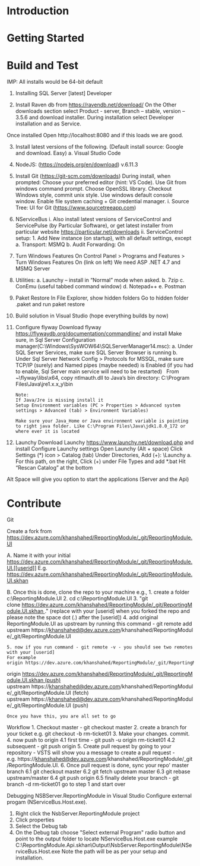 # Introduction 


# Getting Started
# Build and Test

IMP: All installs would be 64-bit default

1. Installing SQL Server [latest] Developer

2. Install Raven db from https://ravendb.net/download/  On the Other downloads section select Product - server, Branch – stable, version – 3.5.6 and download installer. During installation select Developer installation and as Service.

Once installed Open http://localhost:8080 and if this loads we are good.

3. Install latest versions of the following. (Default install source: Google and download. Easy)
	a. Visual Studio Code
4. NodeJS: (https://nodejs.org/en/download) v.6.11.3
5. Install Git (https://git-scm.com/downloads)
During install, when prompted: Choose your preferred editor (hint: VS Code). Use Git from windows command prompt. Choose OpenSSL library. Checkout Windows style, commit unix style. Use windows default console window. Enable file system caching + Git credential manager.
	i. Source Tree: UI for Git (https://www.sourcetreeapp.com)
6. NServiceBus
	i. Also install latest versions of ServiceControl and ServicePulse (by Particular Software), or get latest installer from particular website https://particular.net/downloads
	ii. ServiceControl setup:
		1. Add New instance (on startup), with all default settings, except 
			a. Transport: MSMQ
			b. Audit Forwarding: On
7. Turn Windows Features On
Control Panel > Programs and Features > Turn Windows Features On (link on left)
We need ASP .NET 4.7 and MSMQ Server

8. Utilities:
	a. Launchy – install in “Normal” mode when asked.
	b. 7zip
	c. ConEmu (useful tabbed command window)
	d. Notepad++
	e. Postman

9. Paket Restore
In File Explorer, show hidden folders
Go to hidden folder .paket and run paket restore
10. Build solution in Visual Studio (hope everything builds by now)

11. Configure flyway
Download flyway https://flywaydb.org/documentation/commandline/
 and install
Make sure, in Sql Server Configuration manager(C:\Windows\SysWOW64\SQLServerManager14.msc):
	a. Under SQL Server Services, make sure SQL Server Browser is running
	b. Under Sql Server Network Config > Protocols for MSSQL, make sure TCP/IP (surely) and Named pipes (maybe needed) is Enabled 
			(if you had to enable, Sql Server main service will need to be restarted)
			 
From ~\flyway\libs\x64, copy ntlmauth.dll to Java’s bin directory: 
		C:\Program Files\Java\jre1.x.x_y\bin
		
		Note:
		If Java/Jre is missing install it 
		Setup Environment variables (PC > Properties > Advanced system settings > Advanced (tab) > Environment Variables)
		 
		Make sure your Java_Home or Java environment variable is pointing to right java folder. Like C:\Program Files\Java\jdk1.8.0_172 or where ever it is located

12. Launchy
Download Launchy https://www.launchy.net/download.php and install
Configure Launchy settings
Open Launchy (Alt + space)
Click Settings (*) icon > Catalog (tab)
Under Directories, Add (+):    <your git repo>\Launchy
	a. For this path, on the right, Click (+) under File Types and add *.bat
Hit “Rescan Catalog” at the bottom

Alt Space will give you option to start the applications (Server and the Api)


# Contribute
Git 

Create a fork from https://dev.azure.com/khanshahed/ReportingModule/_git/ReportingModule.UI

A. Name it with your initial
https://dev.azure.com/khanshahed/ReportingModule/_git/ReportingModule.UI.[[userid]]
E.g. https://dev.azure.com/khanshahed/ReportingModule/_git/ReportingModule.UI.skhan

B. Once this is done, clone the repo to your machine e.g.,
	1. create a folder c:\ReportingModule.UI
	2. cd c:\ReportingModule.UI
	3. "git clone https://dev.azure.com/khanshahed/ReportingModule/_git/ReportingModule.UI.skhan ." (replace with your [userid] when you forked the repo and please note the space dot (.) after the [userid])
	4. add original ReportingModule.UI as upstream by running this command -git remote add upstream https://khanshahed@dev.azure.com/khanshahed/ReportingModule/_git/ReportingModule.UI
	
	5. now if you run command - git remote -v - you should see two remotes with your [userid]
	For example
	origin https://dev.azure.com/khanshahed/ReportingModule/_git/ReportingModule.UI.skhan (fetch)origin https://dev.azure.com/khanshahed/ReportingModule/_git/ReportingModule.UI.skhan (push)upstream https://khanshahed@dev.azure.com/khanshahed/ReportingModule/_git/ReportingModule.UI (fetch)upstream https://khanshahed@dev.azure.com/khanshahed/ReportingModule/_git/ReportingModule.UI (push)
	
	Once you have this, you are all set to go
	
	
Workflow
	1. Checkout master - git checkout master
	2. create a branch for your ticket e.g. git checkout -b rm-ticket01
	3. Make your changes. commit.
	4. now push to origin4.1 first time - git push -u origin rm-ticket014.2 subsequent - git push origin
	5. Create pull request by going to your repository - VSTS will show you a message to create a pull request - e.g. https://khanshahed@dev.azure.com/khanshahed/ReportingModule/_git/ReportingModule.UI.<userid></userid>
	6. Once pull request is done, sync your repo' master branch6.1 git checkout master6.2 git fetch upstream master6.3 git rebase upstream/master6.4 git push origin6.5 finally delete your branch - git branch -d rm-ticket01
go to step 1 and start over

Debugging NSBServer.ReportingModule in Visual Studio
Configure external progam (NServiceBus.Host.exe).

1. Right click the NsbServer.ReportingModule project
2. Click properties
3. Select the Debug tab
4. On the Debug tab choose "Select external Program" radio button and point to the output folder to locate NServiceBus.Host.exe 
example C:\ReportingModule.Api.skhan\Output\NsbServer.ReportingModule\NServiceBus.Host.exe
Note the path will be as per your setup and installation.
